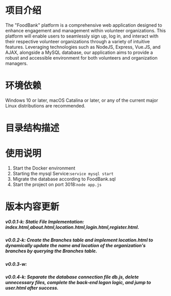 # 项目介绍
The "FoodBank" platform is a comprehensive web application designed to enhance engagement and management within volunteer organizations. This platform will enable users to seamlessly sign up, log in, and interact with their respective volunteer organizations through a variety of intuitive features. Leveraging technologies such as NodeJS, Express, Vue.JS, and AJAX, alongside a MySQL database, our application aims to provide a robust and accessible environment for both volunteers and organization managers.

# 环境依赖
 Windows 10 or later, macOS Catalina or later, or any of the current major Linux distributions are recommended.

# 目录结构描述


# 使用说明
 1. Start the Docker environment
 2. Starting the mysql Service:`service mysql start`
 3. Migrate the database according to FoodBank.sql
 4. Start the project on port 3018:`node app.js`


# 版本内容更新
##### v0.0.1-k: Static File Implementation: index.html,about.html,location.html,login.html,register.html.
##### v0.0.2-k: Create the Branches table and implement location.html to dynamically update the name and location of the organization's branches by querying the Branches table.
##### v0.0.3-w:
##### v0.0.4-k: Separate the database connection file db.js, delete unnecessary files, complete the back-end logon logic, and jump to user.html after success.
